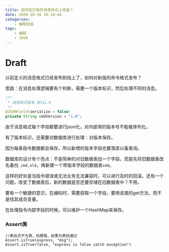 ```yaml
---
title: 如何在已有的消息协议上改造？
date: 2020-10-26 10:10:44
categories:
	- 编程经验
tags:
	- 编程
	- JAVA
---
```


# Draft

以前定义的消息格式已经发布到线上了，如何对新版的命令格式发布？

思路：在消息处理逻辑要有个判断，需要一个版本标识，然后处理不同的消息。

```java
/**
 * 消息格式版本,默认1.0
 */
@JSONField(serialize = false)
private String cmdVersion = "1.0";
```

由于消息格式每个字段都要进行json化，对内部用的版本号不能被序列化。

有了版本标识，还需要对数据库进行处理：对版本保存。

因为每条指令数据都会保存，所以新增的版本字段也要落库以备查询。

数据库的设计有个亮点：不是简单的对旧数据表加一个字段，而是先将旧数据表改名备份`_cmd_old`，再新建一个带版本字段的数据表`cmd`。

这样的好处是当指令错误或无法业务无法兼容时，可以进行及时的回滚。还有一个问题，改变了数据表后，新的数据是否还要存储在旧数据表中？不用。

要有一个敏捷的意识，在编码时，需要获取一个字段，要用该类的get方法，而不是找其成员变量。

在处理指令内部字段的时候，可以维护一个HashMap来保存。

### Assert类

```
//表达式不为真，则报错，如果为真则通过
Assert.isTrue(express, "msg");
Assert.isTrue(false, "express is false catch exception")
```

